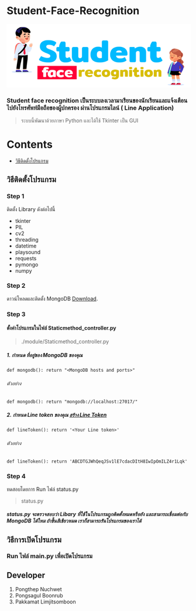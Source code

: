 # Student-Face-Recognition
![This is an image](./src/image/logo.png)
### Student face recognition เป็นระบบลงเวลามาเรียนของนักเรียนและแจ้งเตือนไปยังโทรศัพท์มือถือของผู้ปกครอง ผ่านโปรแกรมไลน์ ( Line Application)
> ระบบนี้พัฒนาด้วยภาษา Python และได้ใช้ Tkinter เป็น GUI
# Contents
- [วิธีติดตั้งโปรแกรม](#วิธีติดตั้งโปรแกรม)
## วิธีติดตั้งโปรแกรม
### Step 1
ติดตั้ง Library ดังต่อไปนี้
- tkinter
- PIL
- cv2
- threading
- datetime
- playsound
- requests
- pymongo
- numpy


### Step 2
ดาวน์โหลดและติดตั้ง MongoDB [Download](https://www.mongodb.com/try/download/community).

### Step 3 
#### ตั้งค่าโปรแกรมในไฟล์ Staticmethod_controller.py
> ./module/Staticmethod_controller.py
##### 1. กำหนด ที่อยู่ของ MongoDB ของคุณ
```
def mongodb(): return "<MongoDB hosts and ports>"
```
###### ตัวอย่าง
```
def mongodb(): return "mongodb://localhost:27017/"
```
##### 2. กำหนด Line token ของคุณ [สร้าง Line Token](https://notify-bot.line.me)
```
def lineToken(): return '<Your Line token>'
```
###### ตัวอย่าง
```
def lineToken(): return 'ABCDTGJWhQeqJSv1lE7cdacDItH8IwIpOmILZ4r1Lqk'
```

### Step 4
ทดสอบโดยการ Run ไฟล์ status.py
> status.py

##### status.py จะตรวจสอบว่า Libary ที่ใช้ในโปรแกรมถูกติดตั้งหมดหรือยัง และสามารถเชื่อมต่อกับ MongoDB ได้ใหม ถ้าขึ้นสีเขียวหมด เราก็สามารถรันโปรแกรมของเราได้

## วิธีการเปิดโปรแกรม
### Run ไฟล์ main.py เพื่อเปิดโปรแกรม

## Developer
1. Pongthep Nuchwet 
2. Pongsagul Boonrub 
3. Pakkamat Limjitsomboon
